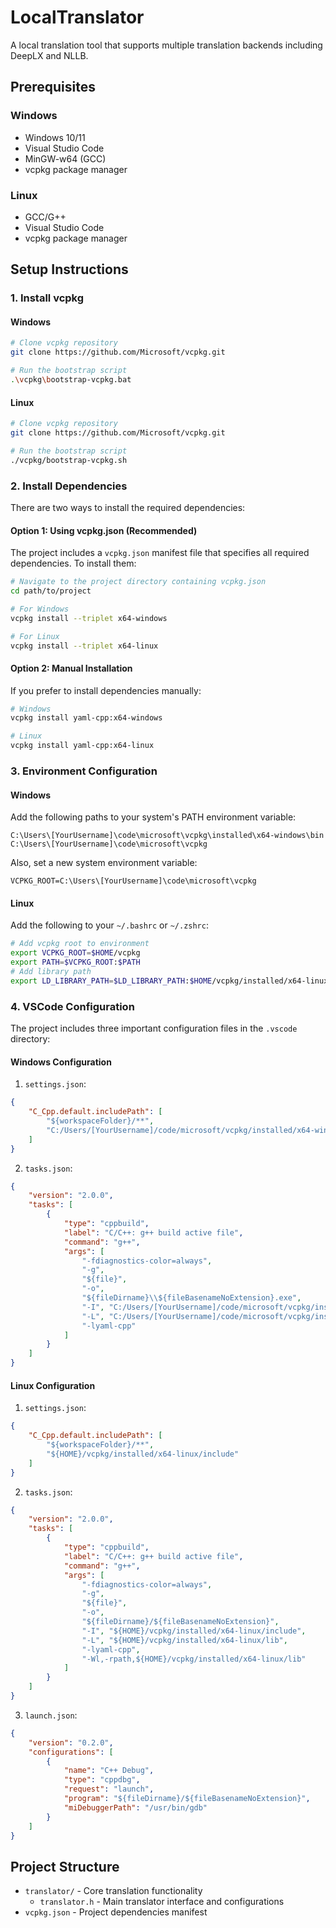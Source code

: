 # LocalTranslator

A local translation tool that supports multiple translation backends including DeepLX and NLLB.

## Prerequisites

### Windows
- Windows 10/11
- Visual Studio Code
- MinGW-w64 (GCC)
- vcpkg package manager

### Linux
- GCC/G++
- Visual Studio Code
- vcpkg package manager

## Setup Instructions

### 1. Install vcpkg

#### Windows
```bash
# Clone vcpkg repository
git clone https://github.com/Microsoft/vcpkg.git

# Run the bootstrap script
.\vcpkg\bootstrap-vcpkg.bat
```

#### Linux
```bash
# Clone vcpkg repository
git clone https://github.com/Microsoft/vcpkg.git

# Run the bootstrap script
./vcpkg/bootstrap-vcpkg.sh
```

### 2. Install Dependencies

There are two ways to install the required dependencies:

#### Option 1: Using vcpkg.json (Recommended)
The project includes a `vcpkg.json` manifest file that specifies all required dependencies. To install them:

```bash
# Navigate to the project directory containing vcpkg.json
cd path/to/project

# For Windows
vcpkg install --triplet x64-windows

# For Linux
vcpkg install --triplet x64-linux
```

#### Option 2: Manual Installation
If you prefer to install dependencies manually:

```bash
# Windows
vcpkg install yaml-cpp:x64-windows

# Linux
vcpkg install yaml-cpp:x64-linux
```

### 3. Environment Configuration

#### Windows
Add the following paths to your system's PATH environment variable:
```
C:\Users\[YourUsername]\code\microsoft\vcpkg\installed\x64-windows\bin
C:\Users\[YourUsername]\code\microsoft\vcpkg
```

Also, set a new system environment variable:
```
VCPKG_ROOT=C:\Users\[YourUsername]\code\microsoft\vcpkg
```

#### Linux
Add the following to your `~/.bashrc` or `~/.zshrc`:
```bash
# Add vcpkg root to environment
export VCPKG_ROOT=$HOME/vcpkg
export PATH=$VCPKG_ROOT:$PATH
# Add library path
export LD_LIBRARY_PATH=$LD_LIBRARY_PATH:$HOME/vcpkg/installed/x64-linux/lib
```

### 4. VSCode Configuration

The project includes three important configuration files in the `.vscode` directory:

#### Windows Configuration

1. `settings.json`:
```json
{
    "C_Cpp.default.includePath": [
        "${workspaceFolder}/**",
        "C:/Users/[YourUsername]/code/microsoft/vcpkg/installed/x64-windows/include"
    ]
}
```

2. `tasks.json`:
```json
{
    "version": "2.0.0",
    "tasks": [
        {
            "type": "cppbuild",
            "label": "C/C++: g++ build active file",
            "command": "g++",
            "args": [
                "-fdiagnostics-color=always",
                "-g",
                "${file}",
                "-o",
                "${fileDirname}\\${fileBasenameNoExtension}.exe",
                "-I", "C:/Users/[YourUsername]/code/microsoft/vcpkg/installed/x64-windows/include",
                "-L", "C:/Users/[YourUsername]/code/microsoft/vcpkg/installed/x64-windows/lib",
                "-lyaml-cpp"
            ]
        }
    ]
}
```

#### Linux Configuration

1. `settings.json`:
```json
{
    "C_Cpp.default.includePath": [
        "${workspaceFolder}/**",
        "${HOME}/vcpkg/installed/x64-linux/include"
    ]
}
```

2. `tasks.json`:
```json
{
    "version": "2.0.0",
    "tasks": [
        {
            "type": "cppbuild",
            "label": "C/C++: g++ build active file",
            "command": "g++",
            "args": [
                "-fdiagnostics-color=always",
                "-g",
                "${file}",
                "-o",
                "${fileDirname}/${fileBasenameNoExtension}",
                "-I", "${HOME}/vcpkg/installed/x64-linux/include",
                "-L", "${HOME}/vcpkg/installed/x64-linux/lib",
                "-lyaml-cpp",
                "-Wl,-rpath,${HOME}/vcpkg/installed/x64-linux/lib"
            ]
        }
    ]
}
```

3. `launch.json`:
```json
{
    "version": "0.2.0",
    "configurations": [
        {
            "name": "C++ Debug",
            "type": "cppdbg",
            "request": "launch",
            "program": "${fileDirname}/${fileBasenameNoExtension}",
            "miDebuggerPath": "/usr/bin/gdb"
        }
    ]
}
```

## Project Structure

- `translator/` - Core translation functionality
  - `translator.h` - Main translator interface and configurations
- `vcpkg.json` - Project dependencies manifest 